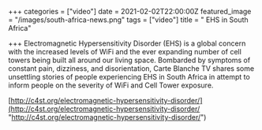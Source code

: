 +++
categories = ["video"]
date = 2021-02-02T22:00:00Z
featured_image = "/images/south-africa-news.png"
tags = ["video"]
title = " EHS in South Africa"

+++
Electromagnetic Hypersensitivity Disorder (EHS) is a global concern with the increased levels of WiFi and the ever expanding number of cell towers being built all around our living space. Bombarded by symptoms of constant pain, dizziness, and disorientation, Carte Blanche TV shares some unsettling stories of people experiencing EHS in South Africa in attempt to inform people on the severity of WiFi and Cell Tower exposure.

[http://c4st.org/electromagnetic-hypersensitivity-disorder/](http://c4st.org/electromagnetic-hypersensitivity-disorder/ "http://c4st.org/electromagnetic-hypersensitivity-disorder/")